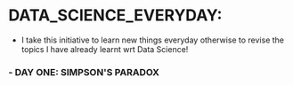 # DATA_SCIENCE_EVERYDAY: 
- I take this initiative to learn new things everyday otherwise to revise the topics I have already learnt wrt Data Science!

### - DAY ONE: SIMPSON'S PARADOX
